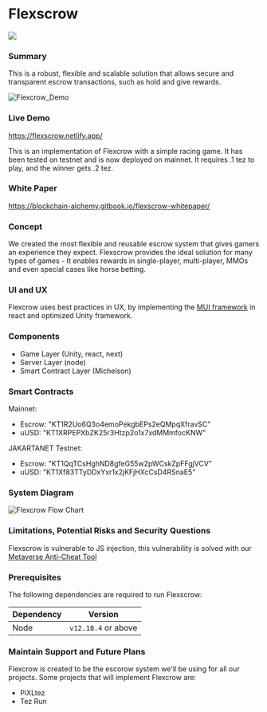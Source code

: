 # Flexscrow
[![](https://img.shields.io/badge/license-MIT-brightgreen)](LICENSE)

### Summary

This is a robust, flexible and scalable solution that allows secure and transparent escrow transactions, such as hold and give rewards.

![Flexcrow_Demo](https://user-images.githubusercontent.com/2120817/205573560-178b0c03-1d64-46ae-afb1-74577e1625f3.gif)

### Live Demo

https://flexscrow.netlify.app/ 

This is an implementation of Flexcrow with a simple racing game. It has been tested on testnet and is now deployed on mainnet. It requires .1 tez to play, and the winner gets .2 tez. 

### White Paper

https://blockchain-alchemy.gitbook.io/flexscrow-whitepaper/

### Concept
We created the most flexible and reusable escrow system that gives gamers an experience they expect. Flexscrow provides the ideal solution for many types of games - It enables rewards in single-player, multi-player, MMOs and even special cases like horse betting.

### UI and UX

Flexcrow uses best practices in UX, by implementing the [MUI  framework](https://mui.com/) in react and optimized Unity framework. 

### Components
- Game Layer (Unity, react, next)
- Server Layer (node)
- Smart Contract Layer (Michelson)

### Smart Contracts

Mainnet:
- Escrow: "KT1R2Uo6Q3o4emoPekgbEPs2eQMpqXfravSC"
- uUSD: "KT1XRPEPXbZK25r3Htzp2o1x7xdMMmfocKNW"

JAKARTANET Testnet:
- Escrow: "KT1QqTCsHghND8gfeG55w2pWCskZpFFgjVCV"
- uUSD: "KT1Xf83TTyDDxYxr1x2jKFjHXcCsD4RSnaE5"


### System Diagram

![Flexcrow Flow Chart](https://user-images.githubusercontent.com/2120817/205564205-d8d43651-c144-4402-9f5c-949bae064286.jpg)

### Limitations, Potential Risks and Security Questions

Flexscrow is vulnerable to JS injection, this vulnerability is solved with our [Metaverse Anti-Cheat Tool](https://github.com/Blockchain-Alchemy/Metaverse-Anti-Cheat)

### Prerequisites
The following dependencies are required to run Flexscrow:

| Dependency | Version             |
| ---------- | ------------------- |
| Node       | `v12.18.4` or above |

### Maintain Support and Future Plans
Flexcrow is created to be the escorow system we'll be using for all our projects. Some projects that will implement Flexcrow are:
- PiXLtez
- Tez Run

